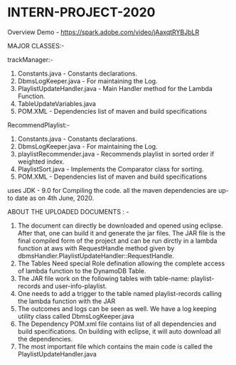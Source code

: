 # INTERN-PROJECT-2020

Overview Demo - https://spark.adobe.com/video/jAaxqtRYBJbLR


MAJOR CLASSES:- 

trackManager:- 
  1. Constants.java - Constants declarations.
  2. DbmsLogKeeper.java - For maintaining the Log.
  3. PlaylistUpdateHandler.java - Main Handler method for the Lambda Function.
  4. TableUpdateVariables.java
  5. POM.XML - Dependencies list of maven and build specifications
 
 RecommendPlaylist:-
  1. Constants.java - Constants declarations.
  2. DbmsLogKeeper.java - For maintaining the Log.
  3. playlistRecommender.java - Recommends playlist in sorted order if weighted index.
  4. PlaylistSort.java - Implements the Comparator class for sorting.
  5. POM.XML - Dependencies list of maven and build specifications

uses JDK - 9.0 for Compiling the code.
all the maven dependencies are up-to date as on 4th June, 2020.

ABOUT THE UPLOADED DOCUMENTS : -

1. The document can directly be downloaded and opened using eclipse. After that, one can build it and generate the jar files.
The JAR file is the final compiled form of the project and can be run dirctly in a lambda function at aws with RequestHandle method given by dbmsHandler.PlaylistUpdateHandler::RequestHandle.
2. The Tables Need special Role defination allowing the complete access of lambda function to the DynamoDB Table.
3. The JAR file work on the following tables with table-name: playlist-records and user-info-playlist.
4. One needs to add a trigger to the table named playlist-records calling the lambda function with the JAR
5. The outcomes and logs can be seen as well. We have a log keeping utility class called DbmsLogKeeper.java
6. The Dependency POM.xml file contains list of all dependencies and build specifications. On building with eclipse, it will auto download all the dependencies.
7. The most important file which contains the main code is called the PlaylistUpdateHandler.java
